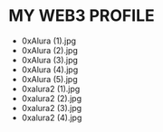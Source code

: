 # MY WEB3 PROFILE
- 0xAlura (1).jpg
- 0xAlura (2).jpg
- 0xAlura (3).jpg
- 0xAlura (4).jpg
- 0xAlura (5).jpg
- 0xalura2 (1).jpg
- 0xalura2 (2).jpg
- 0xalura2 (3).jpg
- 0xalura2 (4).jpg
